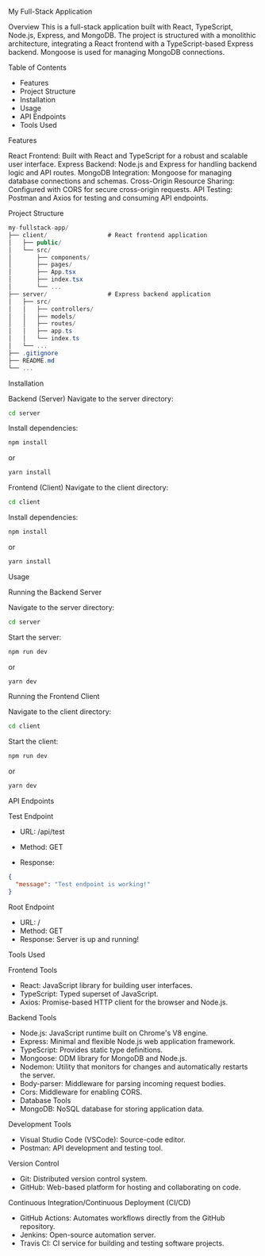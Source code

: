My Full-Stack Application

Overview
This is a full-stack application built with React, TypeScript, Node.js, Express, and MongoDB. The project is structured with a monolithic architecture, integrating a React frontend with a TypeScript-based Express backend. Mongoose is used for managing MongoDB connections.

Table of Contents

* Features
* Project Structure
* Installation
* Usage
* API Endpoints
* Tools Used

Features

React Frontend: Built with React and TypeScript for a robust and scalable user interface.
Express Backend: Node.js and Express for handling backend logic and API routes.
MongoDB Integration: Mongoose for managing database connections and schemas.
Cross-Origin Resource Sharing: Configured with CORS for secure cross-origin requests.
API Testing: Postman and Axios for testing and consuming API endpoints.

Project Structure
```csharp
my-fullstack-app/
├── client/                 # React frontend application
│   ├── public/
│   └── src/
│       ├── components/
│       ├── pages/
│       ├── App.tsx
│       ├── index.tsx
│       └── ...
├── server/                 # Express backend application
│   ├── src/
│   │   ├── controllers/
│   │   ├── models/
│   │   ├── routes/
│   │   ├── app.ts
│   │   └── index.ts
│   └── ...
├── .gitignore
├── README.md
└── ...
```

Installation

Backend (Server)
Navigate to the server directory:

```sh
cd server
```

Install dependencies:

```sh
npm install
```
or

```sh
yarn install
```

Frontend (Client)
Navigate to the client directory:

```sh
cd client
```
Install dependencies:

```sh
npm install
```
or

```sh
yarn install
```

Usage

Running the Backend Server

Navigate to the server directory:


```sh
cd server
```

Start the server:

```sh
npm run dev
```
or

```sh
yarn dev
```

Running the Frontend Client

Navigate to the client directory:

```sh
cd client
```

Start the client:

```sh
npm run dev
```
or

```sh
yarn dev
```

API Endpoints

Test Endpoint
* URL: /api/test

* Method: GET

* Response:

```json
{
  "message": "Test endpoint is working!"
}
```

Root Endpoint
* URL: /
* Method: GET
* Response: Server is up and running!

Tools Used

Frontend Tools
* React: JavaScript library for building user interfaces.
* TypeScript: Typed superset of JavaScript.
* Axios: Promise-based HTTP client for the browser and Node.js.

Backend Tools
* Node.js: JavaScript runtime built on Chrome's V8 engine.
* Express: Minimal and flexible Node.js web application framework.
* TypeScript: Provides static type definitions.
* Mongoose: ODM library for MongoDB and Node.js.
* Nodemon: Utility that monitors for changes and automatically restarts the server.
* Body-parser: Middleware for parsing incoming request bodies.
* Cors: Middleware for enabling CORS.
* Database Tools
* MongoDB: NoSQL database for storing application data.

Development Tools
* Visual Studio Code (VSCode): Source-code editor.
* Postman: API development and testing tool.

Version Control
* Git: Distributed version control system.
* GitHub: Web-based platform for hosting and collaborating on code.

Continuous Integration/Continuous Deployment (CI/CD)
* GitHub Actions: Automates workflows directly from the GitHub repository.
* Jenkins: Open-source automation server.
* Travis CI: CI service for building and testing software projects.
